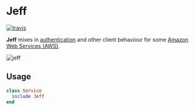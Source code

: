 # Jeff

[![travis][stat]][trav]

**Jeff** mixes in [authentication][sign] and other client behaviour for some
[Amazon Web Services (AWS)][aws].

![jeff][jeff]

## Usage

```ruby
class Service
  include Jeff
end
```

[stat]: https://secure.travis-ci.org/papercavalier/jeff.png
[trav]: http://travis-ci.org/papercavalier/jeff
[aws]:  http://aws.amazon.com/
[jeff]: http://f.cl.ly/items/0a3R3J0k1R2f423k1q2l/jeff.jpg
[sign]: http://docs.amazonwebservices.com/general/latest/gr/signature-version-2.html
